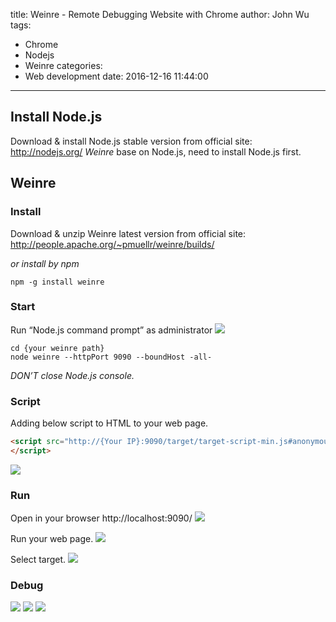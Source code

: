 title: Weinre - Remote Debugging Website with Chrome
author: John Wu
tags:
  - Chrome
  - Nodejs
  - Weinre
categories:
  - Web development
date: 2016-12-16 11:44:00
---
## Install Node.js
Download & install Node.js stable version from official site: http://nodejs.org/
*Weinre* base on Node.js, need to install Node.js first.

## Weinre
### Install
Download & unzip Weinre latest version from official site:
http://people.apache.org/~pmuellr/weinre/builds/

*or install by npm*
```
npm -g install weinre
```

### Start
Run “Node.js command prompt” as administrator
![](/images/pasted-5.png)
```
cd {your weinre path}
node weinre --httpPort 9090 --boundHost -all-
```
*DON’T close Node.js console.*

### Script
Adding below script to HTML to your web page.
``` html
<script src="http://{Your IP}:9090/target/target-script-min.js#anonymous">
</script>
```
![](/images/pasted-7.png)

### Run
Open in your browser http://localhost:9090/
![](/images/pasted-6.png)

Run your web page.
![](/images/pasted-8.png)

Select target.
![](/images/pasted-9.png)

### Debug
![](/images/pasted-16.png)
![](/images/pasted-13.png)
![](/images/pasted-14.png)
